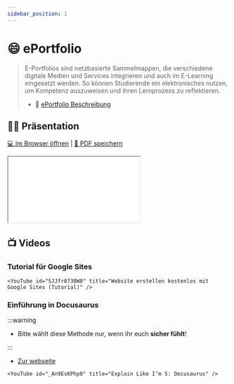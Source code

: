 ```yaml
---
sidebar_position: 1
---
```


# 😄 ePortfolio

> E-Portfolios sind netzbasierte Sammelmappen, die verschiedene digitale Medien und Services integrieren und auch im E-Learning eingesetzt werden. So können Studierende ein elektronisches nutzen, um Kompetenz auszuweisen und ihren Lernprozess zu reflektieren.
> 
> - :paperclip: [ePortfolio Beschreibung](https://drive.google.com/file/d/1V7BKzrT3S1HYDpOZPco5qUzgeSuPgPBG/view)

## :teacher: Präsentation

[:computer: Im Browser öffnen](pathname:///slides/eportfolio) | [:floppy_disk: PDF speichern](pathname:///slides/eportfolio.pdf)

<iframe src="/bbzbl-modul-431/slides/eportfolio"></iframe>

## :tv: Videos

### Tutorial für Google Sites

```mdx-code-block
<YouTube id="SJJfr0730W8" title="Website erstellen kostenlos mit Google Sites (Tutorial)" />
```

### Einführung in Docusaurus

:::warning

- Bitte wählt diese Methode nur, wenn ihr euch **sicher fühlt**!

:::

- [Zur webseite](https://docusaurus.io/)

```mdx-code-block
<YouTube id="_An9EsKPhp0" title="Explain Like I’m 5: Docusaurus" />
```
